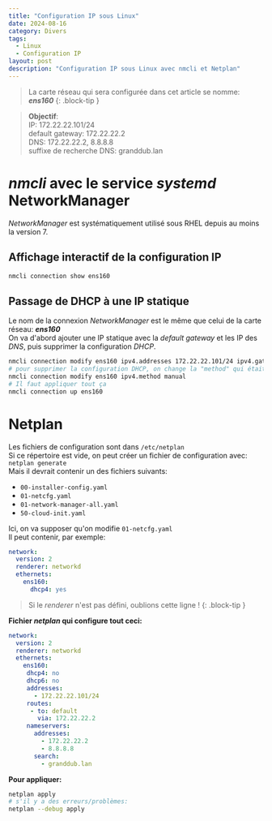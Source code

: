 ```yaml
---
title: "Configuration IP sous Linux"
date: 2024-08-16
category: Divers
tags:
  - Linux
  - Configuration IP
layout: post
description: "Configuration IP sous Linux avec nmcli et Netplan"
---
```


> La carte réseau qui sera configurée dans cet article se nomme: ***ens160***
{: .block-tip }

> **Objectif**:  
> IP: 172.22.22.101/24  
> default gateway: 172.22.22.2  
> DNS: 172.22.22.2, 8.8.8.8  
> suffixe de recherche DNS: granddub.lan  


*nmcli* avec le service *systemd* NetworkManager
================================================

*NetworkManager* est systématiquement utilisé sous RHEL depuis au moins la version 7.  

Affichage interactif de la configuration IP
-------------------------------------------

```sh
nmcli connection show ens160
```

Passage de DHCP à une IP statique
---------------------------------

Le nom de la connexion *NetworkManager* est le même que celui de la carte réseau: ***ens160***  
On va d'abord ajouter une IP statique avec la *default gateway* et les IP des *DNS*, puis supprimer la configuration *DHCP*.  

```sh
nmcli connection modify ens160 ipv4.addresses 172.22.22.101/24 ipv4.gateway 172.22.22.2 ipv4.dns 172.22.22.2,8.8.8.8 ipv4.dns-search granddub.lan
# pour supprimer la configuration DHCP, on change la "method" qui était, originellement, sur "auto" 
nmcli connection modify ens160 ipv4.method manual
# Il faut appliquer tout ça
nmcli connection up ens160
```


Netplan
=======

Les fichiers de configuration sont dans `/etc/netplan`  
Si ce répertoire est vide, on peut créer un fichier de configuration avec: `netplan generate`  
Mais il devrait contenir un des fichiers suivants:  
- `00-installer-config.yaml`
- `01-netcfg.yaml`
- `01-network-manager-all.yaml`
- `50-cloud-init.yaml`  

Ici, on va supposer qu'on modifie `01-netcfg.yaml`  
Il peut contenir, par exemple:
```yaml
network:
  version: 2
  renderer: networkd
  ethernets:
    ens160:
      dhcp4: yes
```

> Si le *renderer* n'est pas défini, oublions cette ligne !
{: .block-tip }

**Fichier *netplan* qui configure tout ceci:**
```yaml
network:
  version: 2
  renderer: networkd
  ethernets:
    ens160:
     dhcp4: no
     dhcp6: no
     addresses:
       - 172.22.22.101/24
     routes:
      - to: default
        via: 172.22.22.2
     nameservers:
       addresses:
         - 172.22.22.2
         - 8.8.8.8
       search:
         - granddub.lan
```
**Pour appliquer:**
```sh
netplan apply
# s'il y a des erreurs/problèmes:
netplan --debug apply
```

